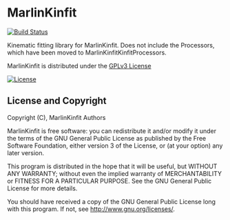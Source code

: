 # MarlinKinfit
[![Build Status](https://travis-ci.org/iLCSoft/MarlinKinfit.svg?branch=master)](https://travis-ci.org/iLCSoft/MarlinKinfit)

Kinematic fitting library for MarlinKinfit. Does not include the Processors, which have been moved
to MarlinKinfitKinfitProcessors.

MarlinKinfit is distributed under the [GPLv3 License](http://www.gnu.org/licenses/gpl-3.0.en.html)

[![License](https://www.gnu.org/graphics/gplv3-127x51.png)](https://www.gnu.org/licenses/gpl-3.0.en.html)


## License and Copyright
Copyright (C), MarlinKinfit Authors

MarlinKinfit is free software: you can redistribute it and/or modify it under the terms of the GNU General Public License as published by the Free Software Foundation, either version 3 of the License, or (at your option) any later version.

This program is distributed in the hope that it will be useful, but WITHOUT ANY WARRANTY; without even the implied warranty of MERCHANTABILITY or FITNESS FOR A PARTICULAR PURPOSE.  See the GNU General Public License for more details.

You should have received a copy of the GNU General Public License long with this program.  If not, see <http://www.gnu.org/licenses/>.
